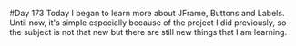 #Day 173
Today I began to learn more about JFrame, Buttons and Labels.
Until now, it's simple especially because of the project I did previously, so the subject is not that new but there are still new things that I am learning.